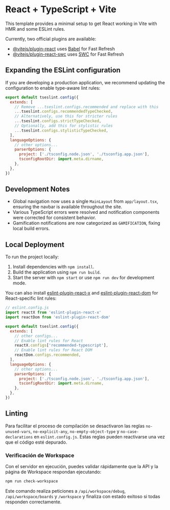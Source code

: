 # React + TypeScript + Vite

This template provides a minimal setup to get React working in Vite with HMR and some ESLint rules.

Currently, two official plugins are available:

- [@vitejs/plugin-react](https://github.com/vitejs/vite-plugin-react/blob/main/packages/plugin-react) uses [Babel](https://babeljs.io/) for Fast Refresh
- [@vitejs/plugin-react-swc](https://github.com/vitejs/vite-plugin-react/blob/main/packages/plugin-react-swc) uses [SWC](https://swc.rs/) for Fast Refresh

## Expanding the ESLint configuration

If you are developing a production application, we recommend updating the configuration to enable type-aware lint rules:

```js
export default tseslint.config({
  extends: [
    // Remove ...tseslint.configs.recommended and replace with this
    ...tseslint.configs.recommendedTypeChecked,
    // Alternatively, use this for stricter rules
    ...tseslint.configs.strictTypeChecked,
    // Optionally, add this for stylistic rules
    ...tseslint.configs.stylisticTypeChecked,
  ],
  languageOptions: {
    // other options...
    parserOptions: {
      project: ['./tsconfig.node.json', './tsconfig.app.json'],
      tsconfigRootDir: import.meta.dirname,
    },
  },
})
```

## Development Notes

- Global navigation now uses a single `MainLayout` from `app/layout.tsx`, ensuring the navbar is available throughout the site.
- Various TypeScript errors were resolved and notification components were corrected for consistent behavior.
- Gamification notifications are now categorized as `GAMIFICATION`, fixing local build errors.

## Local Deployment

To run the project locally:

1. Install dependencies with `npm install`.
2. Build the application using `npm run build`.
3. Start the server with `npm start` or use `npm run dev` for development mode.

You can also install [eslint-plugin-react-x](https://github.com/Rel1cx/eslint-react/tree/main/packages/plugins/eslint-plugin-react-x) and [eslint-plugin-react-dom](https://github.com/Rel1cx/eslint-react/tree/main/packages/plugins/eslint-plugin-react-dom) for React-specific lint rules:

```js
// eslint.config.js
import reactX from 'eslint-plugin-react-x'
import reactDom from 'eslint-plugin-react-dom'

export default tseslint.config({
  extends: [
    // other configs...
    // Enable lint rules for React
    reactX.configs['recommended-typescript'],
    // Enable lint rules for React DOM
    reactDom.configs.recommended,
  ],
  languageOptions: {
    // other options...
    parserOptions: {
      project: ['./tsconfig.node.json', './tsconfig.app.json'],
      tsconfigRootDir: import.meta.dirname,
    },
  },
})
```

## Linting

Para facilitar el proceso de compilación se desactivaron las reglas `no-unused-vars`, `no-explicit-any`, `no-empty-object-type` y `no-case-declarations` en `eslint.config.js`. Estas reglas pueden reactivarse una vez que el código esté depurado.

### Verificación de Workspace

Con el servidor en ejecución, puedes validar rápidamente que la API y la página de Workspace respondan ejecutando:

```bash
npm run check-workspace
```

Este comando realiza peticiones a `/api/workspace/debug`, `/api/workspace/boards` y `/workspace` y finaliza con estado exitoso si todas responden correctamente.


